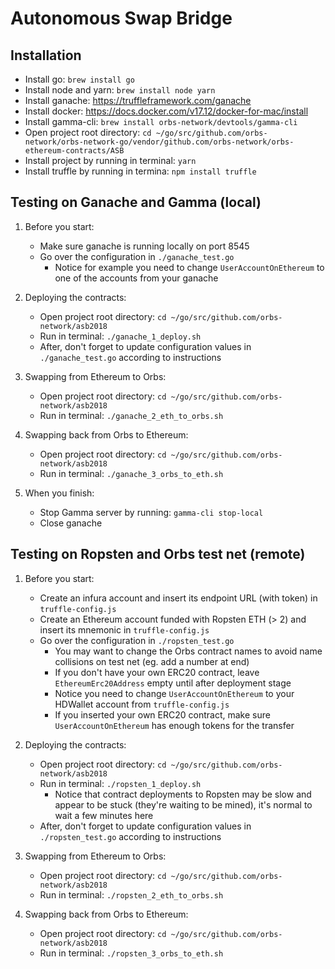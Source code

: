 # Autonomous Swap Bridge

## Installation

* Install go: `brew install go`
* Install node and yarn: `brew install node yarn`
* Install ganache: https://truffleframework.com/ganache
* Install docker: https://docs.docker.com/v17.12/docker-for-mac/install
* Install gamma-cli: `brew install orbs-network/devtools/gamma-cli`
* Open project root directory: `cd ~/go/src/github.com/orbs-network/orbs-network-go/vendor/github.com/orbs-network/orbs-ethereum-contracts/ASB`
* Install project by running in terminal: `yarn` 
* Install truffle by running in termina: `npm install truffle`

## Testing on Ganache and Gamma (local)

1. Before you start:
    * Make sure ganache is running locally on port 8545
    * Go over the configuration in `./ganache_test.go`
      * Notice for example you need to change `UserAccountOnEthereum` to one of the accounts from your ganache

2. Deploying the contracts:
    * Open project root directory: `cd ~/go/src/github.com/orbs-network/asb2018`
    * Run in terminal: `./ganache_1_deploy.sh`
    * After, don't forget to update configuration values in `./ganache_test.go` according to instructions

3. Swapping from Ethereum to Orbs:
    * Open project root directory: `cd ~/go/src/github.com/orbs-network/asb2018`
    * Run in terminal: `./ganache_2_eth_to_orbs.sh`

4. Swapping back from Orbs to Ethereum:
    * Open project root directory: `cd ~/go/src/github.com/orbs-network/asb2018`
    * Run in terminal: `./ganache_3_orbs_to_eth.sh`
    
5. When you finish:
    * Stop Gamma server by running: `gamma-cli stop-local`
    * Close ganache

## Testing on Ropsten and Orbs test net (remote)

1. Before you start:
    * Create an infura account and insert its endpoint URL (with token) in `truffle-config.js` 
    * Create an Ethereum account funded with Ropsten ETH (> 2) and insert its mnemonic in `truffle-config.js`
    * Go over the configuration in `./ropsten_test.go`
      * You may want to change the Orbs contract names to avoid name collisions on test net (eg. add a number at end)
      * If you don't have your own ERC20 contract, leave `EthereumErc20Address` empty until after deployment stage
      * Notice you need to change `UserAccountOnEthereum` to your HDWallet account from `truffle-config.js`
      * If you inserted your own ERC20 contract, make sure `UserAccountOnEthereum` has enough tokens for the transfer

2. Deploying the contracts:
    * Open project root directory: `cd ~/go/src/github.com/orbs-network/asb2018`
    * Run in terminal: `./ropsten_1_deploy.sh`
      * Notice that contract deployments to Ropsten may be slow and appear to be stuck (they're waiting to be mined), it's normal to wait a few minutes here 
    * After, don't forget to update configuration values in `./ropsten_test.go` according to instructions

3. Swapping from Ethereum to Orbs:
    * Open project root directory: `cd ~/go/src/github.com/orbs-network/asb2018`
    * Run in terminal: `./ropsten_2_eth_to_orbs.sh`

4. Swapping back from Orbs to Ethereum:
    * Open project root directory: `cd ~/go/src/github.com/orbs-network/asb2018`
    * Run in terminal: `./ropsten_3_orbs_to_eth.sh`
